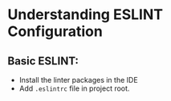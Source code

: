 # Understanding ESLINT Configuration

## Basic ESLINT:
- Install the linter packages in the IDE
- Add `.eslintrc` file in project root.
